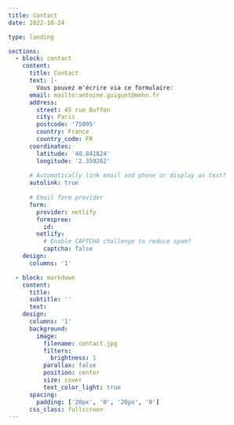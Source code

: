 ```yaml
---
title: Contact
date: 2022-10-24

type: landing

sections:
  - block: contact
    content:
      title: Contact
      text: |-
        Vous pouvez m'écrire via ce formulaire:
      email: mailto:antoine.guiguet@mnhn.fr
      address:
        street: 45 rue Buffon
        city: Paris
        postcode: '75005'
        country: France
        country_code: FR
      coordinates:
        latitude: '48.841824'
        longitude: '2.359262'
    
      # Automatically link email and phone or display as text?
      autolink: true
    
      # Email form provider
      form:
        provider: netlify
        formspree:
          id:
        netlify:
          # Enable CAPTCHA challenge to reduce spam?
          captcha: false
    design:
      columns: '1'

  - block: markdown
    content:
      title:
      subtitle: ''
      text:
    design:
      columns: '1'
      background:
        image: 
          filename: contact.jpg
          filters:
            brightness: 1
          parallax: false
          position: center
          size: cover
          text_color_light: true
      spacing:
        padding: ['20px', '0', '20px', '0']
      css_class: fullscreen
---
```


